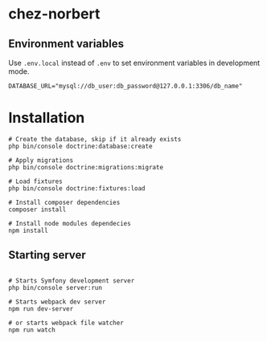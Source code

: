 # chez-norbert

## Environment variables

Use `.env.local` instead of `.env` to set environment variables in development mode.

```
DATABASE_URL="mysql://db_user:db_password@127.0.0.1:3306/db_name"
```

# Installation

```shell
# Create the database, skip if it already exists
php bin/console doctrine:database:create

# Apply migrations
php bin/console doctrine:migrations:migrate

# Load fixtures
php bin/console doctrine:fixtures:load

# Install composer dependencies
composer install

# Install node modules dependecies
npm install
```

## Starting server

```shell

# Starts Symfony development server
php bin/console server:run

# Starts webpack dev server
npm run dev-server

# or starts webpack file watcher
npm run watch
```